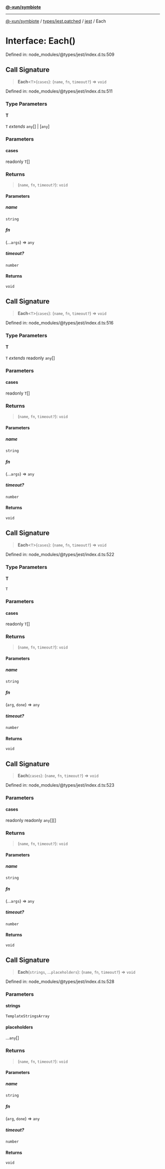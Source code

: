 [**@-xun/symbiote**](../../../../../README.md)

***

[@-xun/symbiote](../../../../../README.md) / [types/jest.patched](../../../README.md) / [jest](../README.md) / Each

# Interface: Each()

Defined in: node\_modules/@types/jest/index.d.ts:509

## Call Signature

> **Each**\<`T`\>(`cases`): (`name`, `fn`, `timeout?`) => `void`

Defined in: node\_modules/@types/jest/index.d.ts:511

### Type Parameters

#### T

`T` *extends* `any`[] \| \[`any`\]

### Parameters

#### cases

readonly `T`[]

### Returns

> (`name`, `fn`, `timeout?`): `void`

#### Parameters

##### name

`string`

##### fn

(...`args`) => `any`

##### timeout?

`number`

#### Returns

`void`

## Call Signature

> **Each**\<`T`\>(`cases`): (`name`, `fn`, `timeout?`) => `void`

Defined in: node\_modules/@types/jest/index.d.ts:516

### Type Parameters

#### T

`T` *extends* readonly `any`[]

### Parameters

#### cases

readonly `T`[]

### Returns

> (`name`, `fn`, `timeout?`): `void`

#### Parameters

##### name

`string`

##### fn

(...`args`) => `any`

##### timeout?

`number`

#### Returns

`void`

## Call Signature

> **Each**\<`T`\>(`cases`): (`name`, `fn`, `timeout?`) => `void`

Defined in: node\_modules/@types/jest/index.d.ts:522

### Type Parameters

#### T

`T`

### Parameters

#### cases

readonly `T`[]

### Returns

> (`name`, `fn`, `timeout?`): `void`

#### Parameters

##### name

`string`

##### fn

(`arg`, `done`) => `any`

##### timeout?

`number`

#### Returns

`void`

## Call Signature

> **Each**(`cases`): (`name`, `fn`, `timeout?`) => `void`

Defined in: node\_modules/@types/jest/index.d.ts:523

### Parameters

#### cases

readonly readonly `any`[][]

### Returns

> (`name`, `fn`, `timeout?`): `void`

#### Parameters

##### name

`string`

##### fn

(...`args`) => `any`

##### timeout?

`number`

#### Returns

`void`

## Call Signature

> **Each**(`strings`, ...`placeholders`): (`name`, `fn`, `timeout?`) => `void`

Defined in: node\_modules/@types/jest/index.d.ts:528

### Parameters

#### strings

`TemplateStringsArray`

#### placeholders

...`any`[]

### Returns

> (`name`, `fn`, `timeout?`): `void`

#### Parameters

##### name

`string`

##### fn

(`arg`, `done`) => `any`

##### timeout?

`number`

#### Returns

`void`
